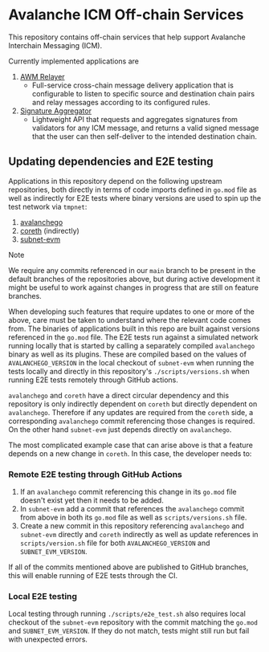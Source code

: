 # Avalanche ICM Off-chain Services

This repository contains off-chain services that help support Avalanche Interchain Messaging (ICM).

Currently implemented applications are 

1. [AWM Relayer](relayer/README.md)
    - Full-service cross-chain message delivery application that is configurable to listen to specific source and destination chain pairs and relay messages according to its configured rules.
2. [Signature Aggregator](signature-aggregator/README.md)
    - Lightweight API that requests and aggregates signatures from validators for any ICM message, and returns a valid signed message that the user can then self-deliver to the intended destination chain.

## Updating dependencies and E2E testing

Applications in this repository depend on the following upstream repositories, both directly in terms of code imports defined in `go.mod` file as well as indirectly for E2E tests where binary versions are used to spin up the test network via `tmpnet`:

1.  [avalanchego](https://github.com/ava-labs/avalanchego/)
2.  [coreth](https://github.com/ava-labs/coreth) (indirectly)
3.  [subnet-evm](https://github.com/ava-labs/subnet-evm)

> [!NOTE]
> We require any commits referenced in our `main` branch to be present in the default branches of the repositories above, but during active development it might be useful to work against changes in progress that are still on feature branches.

When developing such features that require updates to one or more of the above, care must be taken to understand where the relevant code comes from. The binaries of applications built in this repo are built against versions referenced in the `go.mod` file. The E2E tests run against a simulated network running locally that is started by calling a separately compiled `avalanchego` binary as well as its plugins. These are compiled based on the values of `AVALANCHEGO_VERSION` in the local checkout of `subnet-evm` when running the tests locally and directly in this repository's `./scripts/versions.sh` when running E2E tests remotely through GitHub actions. 

`avalanchego` and `coreth` have a direct circular dependency and this repository is only indirectly dependent on `coreth` but directly dependent on `avalanchego`. Therefore if any updates are required from the `coreth` side, a corresponding `avalanchego` commit referencing those changes is required. On the other hand `subnet-evm` just depends directly on `avalanchego`.

The most complicated example case that can arise above is that a feature depends on a new change in `coreth`. In this case, the developer needs to:

### Remote E2E testing through GitHub Actions

1. If an `avalanchego` commit referencing this change in its `go.mod` file doesn't exist yet then it needs to be added.
2. In `subnet-evm` add a commit that references the `avalanchego` commit from above in both its `go.mod` file as well as `scripts/versions.sh` file. 
3. Create a new commit in this repository referencing `avalanchego` and `subnet-evm` directly and `coreth` indirectly as well as update references in `scripts/version.sh` file for both `AVALANCHEGO_VERSION` and `SUBNET_EVM_VERSION`.

 If all of the commits mentioned above are published to GitHub branches, this will enable running of E2E tests through the CI.

### Local E2E testing

 Local testing through running `./scripts/e2e_test.sh` also requires local checkout of the `subnet-evm` repository with the commit matching the `go.mod` and `SUBNET_EVM_VERSION`.
 If they do not match, tests might still run but fail with unexpected errors. 
